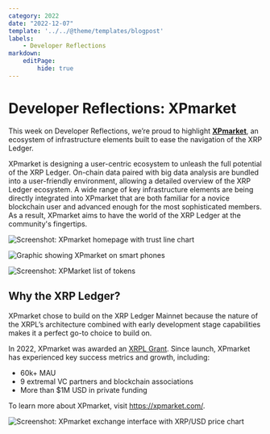 ```yaml
---
category: 2022
date: "2022-12-07"
template: '../../@theme/templates/blogpost'
labels:
    - Developer Reflections
markdown:
    editPage:
        hide: true
---
```

# Developer Reflections: XPmarket

This week on Developer Reflections, we’re proud to highlight **[XPmarket](https://xpmarket.com/)**, an ecosystem of infrastructure elements built to ease the navigation of the XRP Ledger.

XPmarket is designing a user-centric ecosystem to unleash the full potential of the XRP Ledger. On-chain data paired with big data analysis are bundled into a user-friendly environment, allowing a detailed overview of the XRP Ledger ecosystem. A wide range of key infrastructure elements are being directly integrated into XPmarket that are both familiar for a novice blockchain user and advanced enough for the most sophisticated members. As a result, XPmarket aims to have the world of the XRP Ledger at the community's fingertips.

![Screenshot: XPmarket homepage with trust line chart](/blog/img/dev-reflections-xpmarket-1.png)

![Graphic showing XPmarket on smart phones](/blog/img/dev-reflections-xpmarket-2.jpg)

![Screenshot: XPMarket list of tokens](/blog/img/dev-reflections-xpmarket-3.jpg)


## Why the XRP Ledger?

XPmarket chose to build on the XRP Ledger Mainnet because the nature of the XRPL’s architecture combined with early development stage capabilities makes it a perfect go-to choice to build on. 

In 2022, XPmarket was awarded an [XRPL Grant](https://xrplgrants.org/grantees). Since launch, XPmarket has experienced key success metrics and growth, including:

* 60k+ MAU
* 9 extremal VC partners and blockchain associations
* More than $1M USD in private funding

To learn more about XPmarket, visit <https://xpmarket.com/>. 

![Screenshot: XPmarket exchange interface with XRP/USD price chart](/blog/img/dev-reflections-xpmarket-4.png)

